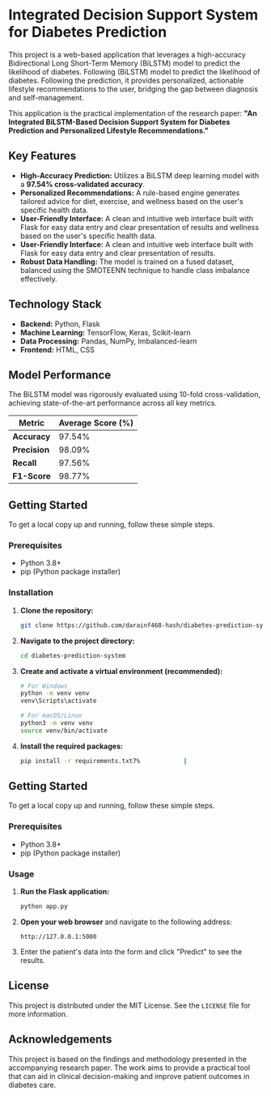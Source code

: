 # Integrated Decision Support System for Diabetes Prediction

This project is a web-based application that leverages a high-accuracy Bidirectional Long Short-Term Memory (BiLSTM) model to predict the likelihood of diabetes. Following (BiLSTM) model to predict the likelihood of diabetes. Following the prediction, it provides personalized, actionable lifestyle recommendations to the user, bridging the gap between diagnosis and self-management.

This application is the practical implementation of the research paper: **"An Integrated BiLSTM-Based Decision Support System for Diabetes Prediction and Personalized Lifestyle Recommendations."**


## Key Features

-   **High-Accuracy Prediction:** Utilizes a BiLSTM deep learning model with a **97.54% cross-validated accuracy**.
-   **Personalized Recommendations:** A rule-based engine generates tailored advice for diet, exercise, and wellness based on the user's specific health data.
-   **User-Friendly Interface:** A clean and intuitive web interface built with Flask for easy data entry and clear presentation of results and wellness based on the user's specific health data.
-   **User-Friendly Interface:** A clean and intuitive web interface built with Flask for easy data entry and clear presentation of results.
-   **Robust Data Handling:** The model is trained on a fused dataset, balanced using the SMOTEENN technique to handle class imbalance effectively.

## Technology Stack

-   **Backend:** Python, Flask
-   **Machine Learning:** TensorFlow, Keras, Scikit-learn
-   **Data Processing:** Pandas, NumPy, Imbalanced-learn
-   **Frontend:** HTML, CSS

## Model Performance

The BiLSTM model was rigorously evaluated using 10-fold cross-validation, achieving state-of-the-art performance across all key metrics.

| Metric              | Average Score (%) |
| ------------------- | ----------------- |
| **Accuracy**        | 97.54%            |
| **Precision**       | 98.09%            |
| **Recall**          | 97.56%            |
| **F1-Score**        | 98.77%            |

## Getting Started

To get a local copy up and running, follow these simple steps.

### Prerequisites

-   Python 3.8+
-   pip (Python package installer)

### Installation

1.  **Clone the repository:**
    ```sh
    git clone https://github.com/darainf468-hash/diabetes-prediction-system.git
    ```

2.  **Navigate to the project directory:**
    ```sh
    cd diabetes-prediction-system
    ```

3.  **Create and activate a virtual environment (recommended):**
    ```sh
    # For Windows
    python -m venv venv
    venv\Scripts\activate

    # For macOS/Linux
    python3 -m venv venv
    source venv/bin/activate
    ```

4.  **Install the required packages:**
    ```sh
    pip install -r requirements.txt7%            |

## Getting Started

To get a local copy up and running, follow these simple steps.

### Prerequisites

-   Python 3.8+
-   pip (Python package installer)


### Usage

1.  **Run the Flask application:**
    ```sh
    python app.py
    ```

2.  **Open your web browser** and navigate to the following address:
    ```
    http://127.0.0.1:5000
    ```

3.  Enter the patient's data into the form and click "Predict" to see the results.


## License

This project is distributed under the MIT License. See the `LICENSE` file for more information.

## Acknowledgements

This project is based on the findings and methodology presented in the accompanying research paper. The work aims to provide a practical tool that can aid in clinical decision-making and improve patient outcomes in diabetes care.
